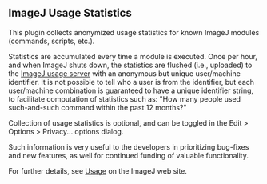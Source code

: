ImageJ Usage Statistics
-----------------------

This plugin collects anonymized usage statistics for known ImageJ modules
(commands, scripts, etc.).

Statistics are accumulated every time a module is executed. Once per hour,
and when ImageJ shuts down, the statistics are flushed (i.e., uploaded) to
the [ImageJ usage server](http://usage.imagej.net/) with an anonymous but
unique user/machine identifier. It is not possible to tell who a user is
from the identifier, but each user/machine combination is guaranteed to have
a unique identifier string, to facilitate computation of statistics such as:
"How many people used such-and-such command within the past 12 months?"

Collection of usage statistics is optional, and can be toggled in the
Edit > Options > Privacy... options dialog.

Such information is very useful to the developers in prioritizing bug-fixes
and new features, as well for continued funding of valuable functionality.

For further details, see [Usage](http://imagej.net/Usage) on the ImageJ web
site.
